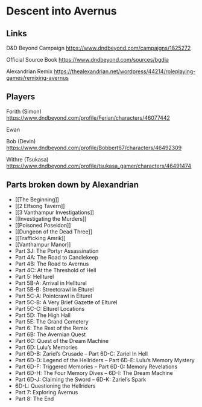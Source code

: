 # Descent into Avernus

## Links
D&D Beyond Campaign https://www.dndbeyond.com/campaigns/1825272

Official Source Book https://www.dndbeyond.com/sources/bgdia

Alexandrian Remix https://thealexandrian.net/wordpress/44214/roleplaying-games/remixing-avernus

## Players

Forith (Simon) https://www.dndbeyond.com/profile/Ferian/characters/46077442

Ewan 

Bob (Devin) https://www.dndbeyond.com/profile/Bobbert67/characters/46492309

Withre (Tsukasa) https://www.dndbeyond.com/profile/tsukasa_gamer/characters/46491474

## Parts broken down by Alexandrian
- [[The Beginning]]
- [[2 Elfsong Tavern]]
- [[3 Vanthampur Investigations]]
- [[Investigating the Murders]]
- [[Poisoned Poseidon]]
- [[Dungeon of the Dead Three]]
- [[Trafficking Amrik]]
- [[Vanthampur Manor]]
- Part 3J: The Portyr Assassination
- Part 4A: The Road to Candlekeep
- Part 4B: The Road to Avernus
- Part 4C: At the Threshold of Hell
- Part 5: Hellturel
- Part 5B-A: Arrival in Hellturel
- Part 5B-B: Streetcrawl in Elturel
- Part 5C-A: Pointcrawl in Elturel
- Part 5C-B: A Very Brief Gazette of Elturel
- Part 5C-C: Elturel Locations
- Part 5D: The High Hall
- Part 5E: The Grand Cemetery
- Part 6: The Rest of the Remix
- Part 6B: The Avernian Quest
- Part 6C: Quest of the Dream Machine
- Part 6D: Lulu’s Memories
- Part 6D-B: Zariel’s Crusade – Part 6D-C: Zariel In Hell
- Part 6D-D: Legend of the Hellriders – Part 6D-E: Lulu’s Memory Mystery
- Part 6D-F: Triggered Memories – Part 6D-G: Memory Revelations
- Part 6D-H: The Four Memory Dives – 6D-I: The Dream Machine
- Part 6D-J: Claiming the Sword – 6D-K: Zariel’s Spark
- 6D-L: Questioning the Hellriders
- Part 7: Exploring Avernus
- Part 8: The End